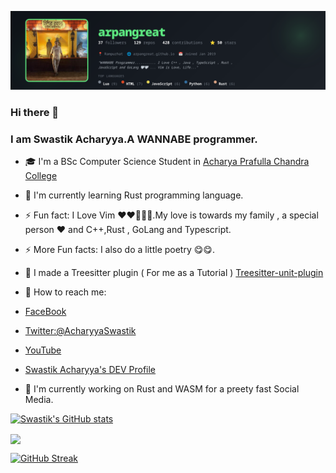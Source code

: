 ![arpangreat's GitHub Banner](https://raw.githubusercontent.com/arpangreat/arpangreat/main/banner.png)

### Hi there 👋

<!--
**arpangreat/arpangreat** is a ✨ _special_ ✨ repository because its `README.md` (this file) appears on your GitHub profile.

Here are some ideas to get you started:

- 🔭 I’m currently working on ...
- 🌱 I’m currently learning ...
- 👯 I’m looking to collaborate on ...
- 🤔 I’m looking for help with ...
- 💬 Ask me about ...
- 📫 How to reach me: ...
- 😄 Pronouns: ...
- ⚡ Fun fact: ...
-->

### I am Swastik Acharyya.A WANNABE programmer.

- 🎓 I'm a BSc Computer Science Student in [Acharya Prafulla Chandra College](http://apccollege.ac.in/apchome.php)

- 🌱 I'm currently learning Rust programming language.

- ⚡ Fun fact: I Love Vim ❤️❤️🥰😍😋.My love is towards my family , a special person ❤️ and C++,Rust , GoLang and Typescript.

- ⚡ More Fun facts: I also do a little poetry 😋😋.

- 🔭 I made a Treesitter plugin ( For me as a Tutorial ) [Treesitter-unit-plugin](https://github.com/arpangreat/treesitter-unit-plugin.git)

- 📮 How to reach me:
- [FaceBook](https://www.facebook.com/profile.php?id=100010471426714)
- [Twitter:@AcharyyaSwastik](https://twitter.com/AcharyyaSwastik?s=09)
- [YouTube](https://www.youtube.com/channel/UCfRYykc5s_0vuExjBS-00kQ)
- [Swastik Acharyya's DEV Profile](https://dev.to/acharyyaswastik)

- 🔭 I'm currently working on Rust and WASM for a preety fast Social Media.

[![Swastik's GitHub stats](https://github-readme-stats.vercel.app/api?username=arpangreat&show_icons=true&theme=tokyonight)](https://github.com/anuraghazra/github-readme-stats)

<img align="center" src="https://github-readme-stats.vercel.app/api/top-langs/?username=arpangreat&count_private=true&langs_count=7&hide=html&exclude_repo=alarmclock-esp,aosp-calculator,dotfiles&layout=compact&theme=tokyonight" />

[![GitHub Streak](http://github-readme-streak-stats.herokuapp.com?user=arpangreat&theme=tokyonight)](https://git.io/streak-stats)
